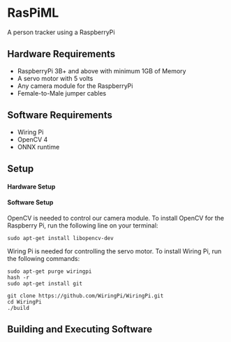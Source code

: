 # RasPiML
A person tracker using a RaspberryPi

## Hardware Requirements
- RaspberryPi 3B+ and above with minimum 1GB of Memory
- A servo motor with 5 volts
- Any camera module for the RaspberryPi
- Female-to-Male jumper cables

## Software Requirements
- Wiring Pi
- OpenCV 4
- ONNX runtime

## Setup
#### Hardware Setup
#### Software Setup
OpenCV is needed to control our camera module. To install OpenCV for the Raspberry Pi, run the following line on your terminal:
```
sudo apt-get install libopencv-dev
```

Wiring Pi is needed for controlling the servo motor. To install Wiring Pi, run the following commands:
```
sudo apt-get purge wiringpi
hash -r
sudo apt-get install git

git clone https://github.com/WiringPi/WiringPi.git
cd WiringPi
./build
```
## Building and Executing Software
